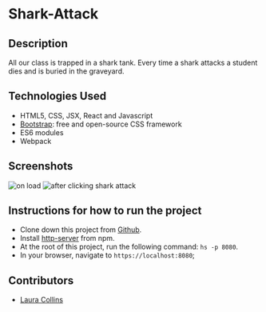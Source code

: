 # Shark-Attack

## Description
All our class is trapped in a shark tank. Every time a shark attacks a student dies and is buried in the graveyard.

## Technologies Used

* HTML5, CSS, JSX, React and Javascript
* [Bootstrap](https://getbootstrap.com/): free and open-source CSS framework
* ES6 modules
* Webpack

## Screenshots
![on load](https://github.com/LaCollins/shark-attack/blob/master/screenshots/1.PNG)
![after clicking shark attack](https://github.com/LaCollins/shark-attack/blob/master/screenshots/2.PNG)

## Instructions for how to run the project

* Clone down this project from [Github](https://github.com/LaCollins/shark-attack).
* Install [http-server](https://www.npmjs.com/package/http-server) from npm.
* At the root of this project, run the following command: `hs -p 8080`.
* In your browser, navigate to `https://localhost:8080`;

## Contributors
* [Laura Collins](https://github.com/LaCollins)